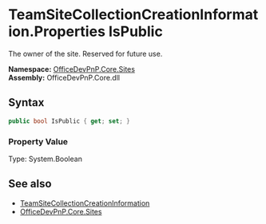 # TeamSiteCollectionCreationInformation.Properties IsPublic
 The owner of the site. Reserved for future use.   

**Namespace:** [OfficeDevPnP.Core.Sites](OfficeDevPnP.Core.Sites.md)  
**Assembly:** OfficeDevPnP.Core.dll  
## Syntax
```C#
public bool IsPublic { get; set; }
```

### Property Value
Type: System.Boolean  

## See also
- [TeamSiteCollectionCreationInformation](OfficeDevPnP.Core.Sites.TeamSiteCollectionCreationInformation.md) 
- [OfficeDevPnP.Core.Sites](OfficeDevPnP.Core.Sites.md) 
